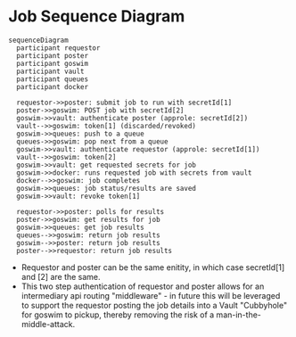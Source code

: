 # Job Sequence Diagram

```mermaid
sequenceDiagram
  participant requestor
  participant poster
  participant goswim
  participant vault
  participant queues
  participant docker

  requestor->>poster: submit job to run with secretId[1]
  poster->>goswim: POST job with secretId[2]
  goswim->>vault: authenticate poster (approle: secretId[2])
  vault-->>goswim: token[1] (discarded/revoked)
  goswim->>queues: push to a queue
  queues->>goswim: pop next from a queue
  goswim->>vault: authenticate requestor (approle: secretId[1])
  vault-->>goswim: token[2]
  goswim->>vault: get requested secrets for job
  goswim->>docker: runs requested job with secrets from vault
  docker-->>goswim: job completes
  goswim->>queues: job status/results are saved
  goswim->>vault: revoke token[1]

  requestor->>poster: polls for results
  poster->>goswim: get results for job
  goswim->>queues: get job results
  queues-->>goswim: return job results
  goswim-->>poster: return job results
  poster-->>requestor: return job results
```
* Requestor and poster can be the same enitity, in which case secretId[1] and [2]
are the same.
* This two step authentication of requestor and poster allows for an intermediary
api routing "middleware" - in future this will be leveraged to support the
requestor posting the job details into a Vault "Cubbyhole" for goswim to pickup,
thereby removing the risk of a man-in-the-middle-attack.
